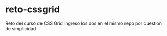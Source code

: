 # reto-cssgrid
Reto del curso de CSS Grid ingreso los dos en el mismo repo por cuestion de simplicidad
